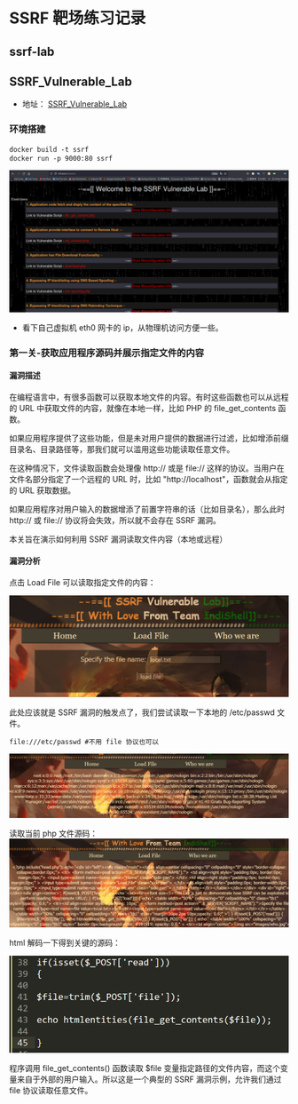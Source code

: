# SSRF 靶场练习记录

## ssrf-lab

## SSRF_Vulnerable_Lab

- 地址： [SSRF_Vulnerable_Lab](https://github.com/incredibleindishell/SSRF_Vulnerable_Lab)

### 环境搭建

```
docker build -t ssrf
docker run -p 9000:80 ssrf
```

![image-20230508112423075](picture/image-20230508112423075.png)

- 看下自己虚拟机 eth0 网卡的 ip，从物理机访问方便一些。

### 第一关-获取应用程序源码并展示指定文件的内容

#### 漏洞描述

在编程语言中，有很多函数可以获取本地文件的内容。有时这些函数也可以从远程的 URL 中获取文件的内容，就像在本地一样，比如 PHP 的 file_get_contents 函数。

如果应用程序提供了这些功能，但是未对用户提供的数据进行过滤，比如增添前缀目录名、目录路径等，那我们就可以滥用这些功能读取任意文件。

在这种情况下，文件读取函数会处理像 http:// 或是 file:// 这样的协议。当用户在文件名部分指定了一个远程的 URL 时，比如 "http://localhost"，函数就会从指定的 URL 获取数据。

如果应用程序对用户输入的数据增添了前置字符串的话（比如目录名），那么此时 http:// 或 file:// 协议将会失效，所以就不会存在 SSRF 漏洞。

本关旨在演示如何利用 SSRF 漏洞读取文件内容（本地或远程）

#### 漏洞分析

点击 Load File 可以读取指定文件的内容：

![image-20230508113947911](picture/image-20230508113947911.png)

此处应该就是 SSRF 漏洞的触发点了，我们尝试读取一下本地的 /etc/passwd 文件。

```
file:///etc/passwd #不用 file 协议也可以
```

![image-20230508114101551](picture/image-20230508114101551.png)

读取当前 php 文件源码：
![image-20230508114239998](picture/image-20230508114239998.png)

html 解码一下得到关键的源码：

![image-20230508114357842](picture/image-20230508114357842.png)

程序调用 file_get_contents() 函数读取 $file 变量指定路径的文件内容，而这个变量来自于外部的用户输入。所以这是一个典型的 SSRF 漏洞示例，允许我们通过 file 协议读取任意文件。






